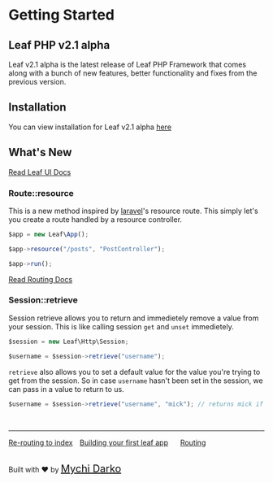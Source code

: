 # Getting Started

## Leaf PHP v2.1 alpha

Leaf v2.1 alpha is the latest release of Leaf PHP Framework that comes along with a bunch of new features, better functionality and fixes from the previous version.

## Installation

You can view installation for Leaf v2.1 alpha [here](2.1-alpha/intro/)

## What's New

<!-- ### Leaf UI [BETA]

Leaf UI is a simple UI Framework for PHP. Okay, that sounds weird😂. Leaf UI simply lets you create user interfaces without leaving the comfort of PHP. With a [flutter](https://flutter.dev)-like structure, Leaf UI is really easy to pick up and use, even when compared with HTML.

```js
// Leaf UI Package (Not necessary to initialise)
$ui = new Leaf\UI;

// Create your Leaf UI
$html = $ui::html([
	$ui::head([
		$ui::title("Home"),
		$ui::meta("viewport", "width=device-width;initial-scale=1"),
		$ui::_style("./style.css"),
		$ui::_style([
			"@media only screen and (max-width: 600px)" => [
				".ui:row" => "flex-direction: column;"
			]
		])
	]),
	$ui::body(["style" => "background: #cecece;"], [
		$ui::_row([], [
			$ui::_column(["style" => "width: 50%"], [
				// Information Here
			]),
			$ui::_column(["style" => "width: 50%"], [
				$ui::form("method", "action", [
					$ui::input("text", "username", [
						"placeholder" => "mychi.darko",
						"label" => "Enter Your Username"
					]),
					$ui::input("password", "password", [
						"placeholder" => "********",
						"label" => "Enter Your Password"
					]),
					$ui::button("LOGIN NOW", ["type" => "submit"])
				])
			])
		])
	])
]);

// render your Leaf UI
$ui::render($html);
``` -->

[Read Leaf UI Docs](2.1-alpha/views/ui/)

### Route::resource

This is a new method inspired by [laravel](http://laravel.com/)'s resource route. This simply let's you create a route handled by a resource controller.

```js
$app = new Leaf\App();

$app->resource("/posts", "PostController");

$app->run();
```

[Read Routing Docs](2.1-alpha/routing/controller)

### Session::retrieve

Session retrieve allows you to return and immedietely remove a value from your session. This is like calling session `get` and `unset` immedietely.

```js
$session = new Leaf\Http\Session;

$username = $session->retrieve("username");
```

`retrieve` also allows you to set a default value for the value you're trying to get from the session. So in case `username` hasn't been set in the session, we can pass in a value to return to us.

```js
$username = $session->retrieve("username", "mick"); // returns mick if username is not found
```

<br>
<hr>

<a href="#/2.1intro/htaccess" style="margin: 0px;">Re-routing to index</a>
<a href="#/2.1intro/first" style="margin: 0px 10px;">Building your first leaf app</a>
<a href="#/2.1routing/" style="margin: 0px 10px;">Routing</a>

<br>
Built with ❤ by <a href="https://mychi.netlify.com" style="font-size: 20px; color: #111;" target="_blank">Mychi Darko</a>